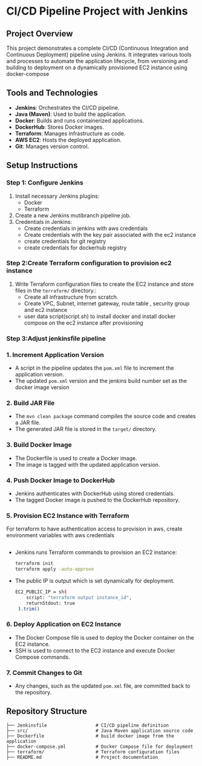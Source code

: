 # CI/CD Pipeline Project with Jenkins

## Project Overview
This project demonstrates a complete CI/CD (Continuous Integration and Continuous Deployment) pipeline using Jenkins. It integrates various tools and processes to automate the application lifecycle, from versioning and building to deployment on a dynamically provisioned EC2 instance using docker-compose

## Tools and Technologies
- **Jenkins**: Orchestrates the CI/CD pipeline.
- **Java (Maven)**: Used to build the application.
- **Docker**: Builds and runs containerized applications.
- **DockerHub**: Stores Docker images.
- **Terraform**: Manages infrastructure as code.
- **AWS EC2**: Hosts the deployed application.
- **Git**: Manages version control.

## Setup Instructions

### Step 1: Configure Jenkins
1. Install necessary Jenkins plugins:
   - Docker 
   - Terraform
2. Create a new Jenkins mutibranch pipeline job.
3. Credentials in Jenkins:
   - Create credentials in jenkins with aws credentials
   - Create credentials with the key pair associated with the ec2 instance
   - create credentials for git registry
   - create credentials for dockerhub registry
     


### Step 2:Create Terraform configuration to provision ec2 instance

1. Write Terraform configuration files to create the EC2 instance and store files in the `terraform/` directory.:
   - Create all infrastructure from scratch.
   - Create VPC, Subnet, internet gateway, route table , security group and ec2 instance
   - user data script(script.sh) to install docker and install docker compose on the ec2 instance after provisioning

### Step 3:Adjust jenkinsfile pipeline 

### 1. Increment Application Version
- A script in the pipeline updates the `pom.xml` file to increment the application version.
- The updated `pom.xml` version and the jenkins build number set as the docker image version

### 2. Build JAR File
- The `mvn clean package` command compiles the source code and creates a JAR file.
- The generated JAR file is stored in the `target/` directory.

### 3. Build Docker Image
- The Dockerfile is used to create a Docker image.
- The image is tagged with the updated application version.

### 4. Push Docker Image to DockerHub
- Jenkins authenticates with DockerHub using stored credentials.
- The tagged Docker image is pushed to the DockerHub repository.

### 5. Provision EC2 Instance with Terraform
 For terraform to have authentication access to provision in aws, create environment variables with aws credentials
   ```bash
  
   ```
- Jenkins runs Terraform commands to provision an EC2 instance:
   ```bash
   terraform init
   terraform apply -auto-approve
   ```
- The public IP is output which is set dynamically for deployment.
    ```bash
    EC2_PUBLIC_IP = sh(
        script: "terraform output instance_id",
        returnStdout: true   
     ).trim()
    ```


### 6. Deploy Application on EC2 Instance
- The Docker Compose file is used to deploy the Docker container on the EC2 instance.
- SSH is used to connect to the EC2 instance and execute Docker Compose commands.

### 7. Commit Changes to Git
- Any changes, such as the updated `pom.xml` file, are committed back to the repository.

## Repository Structure
```
├── Jenkinsfile                  # CI/CD pipeline definition
├── src/                         # Java Maven application source code
├── Dockerfile                   # build docker image from the application
├── docker-compose.yml           # Docker Compose file for deployment
├── terraform/                   # Terraform configuration files
├── README.md                    # Project documentation
```





